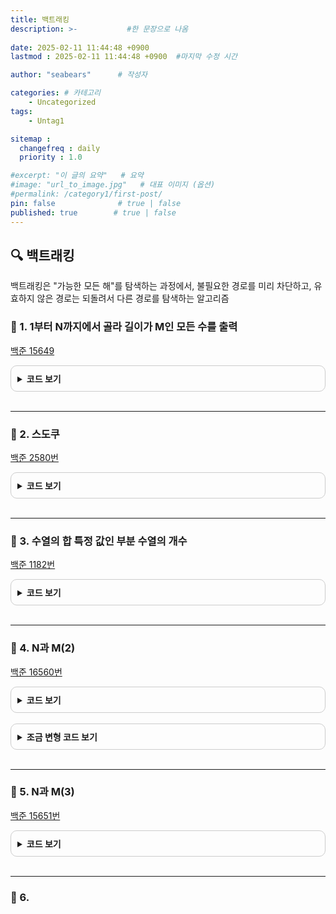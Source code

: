 ```yaml
---
title: 백트래킹
description: >-           #한 문장으로 나옴
  
date: 2025-02-11 11:44:48 +0900
lastmod : 2025-02-11 11:44:48 +0900  #마지막 수정 시간

author: "seabears"      # 작성자

categories: # 카테고리
    - Uncategorized  
tags: 
    - Untag1

sitemap :
  changefreq : daily
  priority : 1.0

#excerpt: "이 글의 요약"   # 요약
#image: "url_to_image.jpg"   # 대표 이미지 (옵션)
#permalink: /category1/first-post/
pin: false              # true | false
published: true        # true | false
---
```



## 🔍 백트래킹
백트래킹은 "가능한 모든 해"를 탐색하는 과정에서, 불필요한 경로를 미리 차단하고, 유효하지 않은 경로는 되돌려서 다른 경로를 탐색하는 알고리즘  

### 📌 1. 1부터 N까지에서 골라  길이가 M인 모든 수를 출력
[백준 15649](https://www.acmicpc.net/problem/15649)  

<details style="border: 1px solid #ccc; border-radius: 10px; padding: 10px;">
    <summary style="font-weight: bold; cursor: pointer;">코드 보기</summary>
    <div markdown="1" style="margin-top: 10px;">


```c
#include<stdio.h>
#include<string.h>
#include<stdbool.h>

#define MAX (8+1)

int N, M;
int seq[9];
bool visited[9];

void backtrack(int index) {
	if (index == M) {	//M개 수 다 선택하면 출력
		for (int i = 0;i < M;i++) {
			printf("%d ", seq[i]);
		}
		printf("\n");
		return;
	}

	for (int i = 1;i <= N;i++) {	//1부터 N까지
		if (!visited[i]) {
			visited[i] = 1;	//방문 표시
			seq[index] = i;	//배열에 추가
			backtrack(index + 1);
			visited[i] = 0;	//방문 되돌리기
		}	
	}
}

int main() {

	scanf("%d %d", &N, &M);

	backtrack(0);	//index는 0부터

	return 0;
}

/*
1~N 자연수 중에서 중복 없이 길이가 M인 수열을 모두 구하라

*/
```

</div>
</details>
<br>

--- 
### 📌 2. 스도쿠
[백준 2580번](https://www.acmicpc.net/problem/2580)  

<details style="border: 1px solid #ccc; border-radius: 10px; padding: 10px;">
    <summary style="font-weight: bold; cursor: pointer;">코드 보기</summary>
    <div markdown="1" style="margin-top: 10px;">

```c
#include<stdio.h>

#define MAX (9+1)

int board[MAX][MAX];

int issafe(int row, int col, int val) {

    for (int i = 0; i < 9; i++) {   //가로 세로 유효여부 확인
        if (board[row][i] == val || board[i][col] == val) {
            return 0;
        }
    }

    int start_row = row - row % 3;
    int start_col = col - col % 3;
    /*
    if (row % 3 == 0) start_row = row;
    else if (row % 3 == 1) start_row = row - 1;
    else if (row % 3 == 2) start_row = row - 2;

    if (col % 3 == 0) start_row = col;
    else if (col % 3 == 1) start_col = col - 1;
    else if (col % 3 == 2) start_col = col - 2;
    */
    for (int i = start_row; i < start_row + 3; i++) {   //3x3 유효여부 확인
        for (int j = start_col; j < start_col + 3; j++) {
            if (board[i][j] == val) {
                return 0;
            }
        }
    }

    return 1;
}
void print() {
    for (int j = 0; j < 9; j++) {
        for (int k = 0; k < 9; k++) {
            printf("%d ", board[j][k]);
        }
        printf("\n");
    }
}
int beReturn() {    //모든 칸 다 채웠는지 확인
    int ret = 1;
    for (int i = 0; i < 9; i++) {
        for (int j = 0; j < 9; j++) {
            if (board[i][j] == 0) ret = 0;
        }
    }
    return ret;
}
int ret_flag = 0;
void solve() {

    if (ret_flag) return;

    if (beReturn()) {   //원하는 목표 도달시 return flag = 1;
        ret_flag = 1;
        return;
    }

    //빈곳 찾기
    for (int i = 0; i < 9; i++) {
        for (int j = 0; j < 9; j++) {   //col
            if (board[i][j] == 0) {
                for (int k = 1; k <= 9; k++) {

                    if (issafe(i, j, k)) {
                        board[i][j] = k;
                        solve();
                        if(!ret_flag) board[i][j] = 0;   //원하는 목표 도달 못하면 다시 되돌리기
                    }
                    //
                }
                return;
            }
        }
    }
}

int main() {
    for (int i = 0; i < 9; i++) {
        for (int j = 0; j < 9; j++) {
            scanf("%d", &board[i][j]);
        }
    }

    solve();

    if (ret_flag) {
        print();
    }


    return 0;
}
```

</div>
</details>
<br>

---
### 📌 3. 수열의 합 특정 값인 부분 수열의 개수
[백준 1182번](https://www.acmicpc.net/problem/1182)  

<details style="border: 1px solid #ccc; border-radius: 10px; padding: 10px;">
    <summary style="font-weight: bold; cursor: pointer;">코드 보기</summary>
    <div markdown="1" style="margin-top: 10px;">


```c
#include<stdio.h>

#define MAX (20+1)

int N, S;
int num[MAX];

int cnt = 0;
void solve(int index, int sum, int num_cnt) {
   /*
   index   : num배열에서 선택/미선택할 원소 인덱스
   sum      : 현재 분기까지의 합
   num_cnt : 선택한 원소의 개수(문제 조건 : 양수여야 함)
   */

   if (index == N) {
      if (sum == S && num_cnt > 0) cnt++;
      return;
   }

   //1. 포함
   solve(index + 1, sum + num[index], num_cnt + 1);

   //2. 미포함
   solve(index + 1, sum, num_cnt);

}
int main() {

   scanf("%d %d", &N, &S);
   for (int i = 0;i < N;i++) {
      scanf("%d", &num[i]);
   }
   
   solve(0, 0, 0);

   printf("%d\n", cnt);

   return 0;
}

/*
요구사항 : 부분수열의 합이 S인 경우의 수

-> 부분 수열을 선택

1. 현재 원소를 포함하는 경우
2.            포함 안하는 경우

*/
```

</div>
</details>
<br>

---
### 📌 4. N과 M(2)
[백준 16560번](https://www.acmicpc.net/problem/15650)  
<details style="border: 1px solid #ccc; border-radius: 10px; padding: 10px;">
    <summary style="font-weight: bold; cursor: pointer;">코드 보기</summary>
    <div markdown="1" style="margin-top: 10px;">

```c
#include<stdio.h>

#define MAX (8+1)

int N, M;

int ans[MAX];
int issafe(int num) {
	
	for (int i = 0;i < M;i++) {
		if (ans[i] == num) return 0;
	}
	return 1;
}
void solve(int selectNum, int selectCnt) {
	if (selectCnt == M) {
		for (int i = 0;i < M;i++) {
			printf("%d ", ans[i]);
		}
		printf("\n");
		return;
	}
	
	for (int i = selectNum;i <= N;i++) {
		if (issafe(i)) {
			ans[selectCnt] = i;
			solve(i, selectCnt + 1);
			ans[selectCnt] = 0;	//다른 곳에서 탐색할 때 유효하지 않은 index에서 걸리지 않도록
		}
	}
}

int main() {

	scanf("%d %d", &N, &M);

	solve(1, 0);

	return 0;
}
/*
1~N에서 중복 없이 M개를 골라라

1. 일단 차례대로 골라서 저장, 출력
2. 하나 빠꾸 저장 수정, 출력
...

*/
```

</div>
</details>
<br>

<details style="border: 1px solid #ccc; border-radius: 10px; padding: 10px;">
    <summary style="font-weight: bold; cursor: pointer;">조금 변형 코드 보기</summary>
    <div markdown="1" style="margin-top: 10px;">

```c
#include<stdio.h>

#define MAX (8+1)

int N, M;

int ans[MAX];
int issafe(int num, int selectCnt) {
	
	for (int i = 0;i < selectCnt;i++) {
		if (ans[i] == num) return 0;
	}
	return 1;
}
void solve(int selectNum, int selectCnt) {
	if (selectCnt == M) {
		for (int i = 0;i < M;i++) {
			printf("%d ", ans[i]);
		}
		printf("\n");
		return;
	}
	
	for (int i = selectNum;i <= N;i++) {
		if (issafe(i, selectCnt)) {
			ans[selectCnt] = i;
			solve(i, selectCnt + 1);
			//ans[selectCnt] = 0;	//다른 곳에서 탐색할 때 유효하지 않은 index에서 걸리지 않도록
		}
	}
}

int main() {

	scanf("%d %d", &N, &M);

	solve(1, 0);

	return 0;
}
/*
1~N에서 중복 없이 M개를 골라라

1. 일단 차례대로 골라서 저장, 출력
2. 하나 빠꾸 저장 수정, 출력
...

*/
```

</div>
</details>
<br>

---

### 📌 5. N과 M(3)
[백준  15651번](https://www.acmicpc.net/problem/15651)
<details style="border: 1px solid #ccc; border-radius: 10px; padding: 10px;">
    <summary style="font-weight: bold; cursor: pointer;">코드 보기</summary>
    <div markdown="1" style="margin-top: 10px;">

```c
#include<stdio.h>

#define MAX (7+1)

int N, M;

int ans[MAX];
void solve(int numCnt, int num) {	//numCnt : 개수
	if (numCnt == M) {
		//ans배열 출력
		for (int i = 0; i < M; i++) {
			printf("%d ", ans[i]);
		}
		printf("\n");
		return;
	}

	for (int i = 1; i <= N; i++) {
		ans[numCnt] = i;
		solve(numCnt + 1, i);
		//ans[numCnt] = 0;
	}
}
int main() {
	scanf("%d %d", &N, &M);

	solve(0, 0);

	return 0;
}
/*
1부터 N까지 자연수 중에 M개를 고른 부분 수열, 중복 가능

1. 선택, 분기
2. 다뽑으면 출력, 리턴
3. 되돌리기

*/
```

</div>
</details>
<br>

---
### 📌 6.